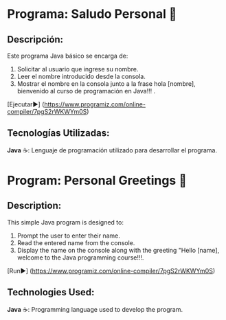 # Programa: Saludo Personal :handshake:

## Descripción:

Este programa Java básico se encarga de:

1. Solicitar al usuario que ingrese su nombre.
2. Leer el nombre introducido desde la consola.
3. Mostrar el nombre en la consola junto a la frase hola [nombre], bienvenido al curso de programación en Java!!! .

[Ejecutar:arrow_forward:] (https://www.programiz.com/online-compiler/7pgS2rWKWYm0S)

## Tecnologías Utilizadas:

**Java** :coffee:: Lenguaje de programación utilizado para desarrollar el programa.

#

# Program: Personal Greetings :handshake:

## Description:

This simple Java program is designed to:

1. Prompt the user to enter their name.
2. Read the entered name from the console.
3. Display the name on the console along with the greeting "Hello [name], welcome to the Java programming course!!!.

[Run:arrow_forward:] (https://www.programiz.com/online-compiler/7pgS2rWKWYm0S)

## Technologies Used:

**Java** :coffee:: Programming language used to develop the program.
